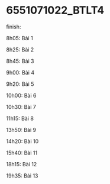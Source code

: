 # 6551071022_BTLT4
finish:

8h05: Bài 1

8h25: Bài 2

8h45: Bài 3

9h00: Bài 4

9h20: Bài 5

10h00: Bài 6

10h30: Bài 7

11h15: Bài 8

13h50: Bài 9

14h20: Bài 10

15h40: Bài 11

18h15: Bài 12

19h35: Bài 13
